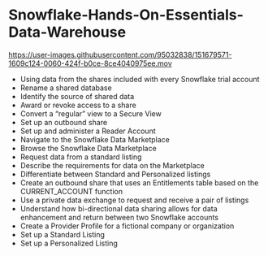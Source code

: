 # Snowflake-Hands-On-Essentials-Data-Warehouse
https://user-images.githubusercontent.com/95032838/151679571-1609c124-0060-424f-b0ce-8ce4040975ee.mov
- Using data from the shares included with every Snowflake trial account
- Rename a shared database
- Identify the source of shared data
- Award or revoke access to a share
- Convert a “regular” view to a Secure View
- Set up an outbound share
- Set up and administer a Reader Account
- Navigate to the Snowflake Data Marketplace
- Browse the Snowflake Data Marketplace
- Request data from a standard listing
- Describe the requirements for data on the Marketplace
- Differentiate between Standard and Personalized listings
- Create an outbound share that uses an Entitlements table based on the CURRENT_ACCOUNT function
- Use a private data exchange to request and receive a pair of listings
- Understand how bi-directional data sharing allows for data enhancement and return between two Snowflake accounts
- Create a Provider Profile for a fictional company or organization
- Set up a Standard Listing
- Set up a Personalized Listing
